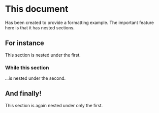 # This document

Has been created to provide a formatting example. The important feature here is that it has nested sections.

## For instance

This section is nested under the first.

### While this section

...is nested under the second.

## And finally!

This section is again nested under only the first.
